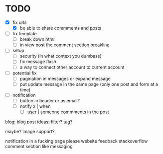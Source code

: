 # TODO

- [x] fix urls
  - [x] be able to share commments and posts

- [ ] fix template
  - [ ] break down html
  - [ ] in view post the comment section breakline

- [ ] setup
  - [ ] security (in what context you dumbass)
  - [ ] fix message flash
  - [ ] a way to connect other account to current account

- [ ] potential fix
  - [ ] pagination in messages or expand message
  - [ ] put update message in the same page (only one post and form at a time)

- [ ] notification
  - [ ] button in header or as email?
  - [ ] notify x | when
    - [ ] user | someone commments in the post

blog:
  blog post ideas:
    filter?
    tag?

  maybe?
    image support?

notification in a fucking page please
website feedback
stackoverflow comment section like messaging
